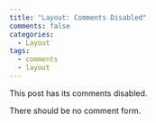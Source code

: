 ```yaml
---
title: "Layout: Comments Disabled"
comments: false
categories:
  - Layout
tags:
  - comments
  - layout
---
```


This post has its comments disabled.

There should be no comment form.